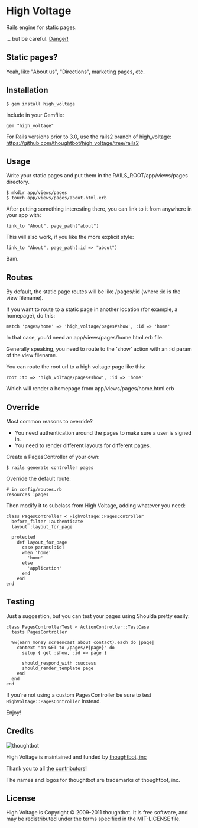High Voltage
============

Rails engine for static pages.

... but be careful. [Danger!](http://www.youtube.com/watch?v=HD5tnb2RBYg)

Static pages?
-------------

Yeah, like "About us", "Directions", marketing pages, etc.

Installation
------------

    $ gem install high_voltage

Include in your Gemfile:

    gem "high_voltage"

For Rails versions prior to 3.0, use the rails2 branch of high_voltage:
https://github.com/thoughtbot/high_voltage/tree/rails2    

Usage
-----

Write your static pages and put them in the RAILS_ROOT/app/views/pages directory.

    $ mkdir app/views/pages
    $ touch app/views/pages/about.html.erb

After putting something interesting there, you can link to it from anywhere in your app with:

    link_to "About", page_path("about")

This will also work, if you like the more explicit style:

    link_to "About", page_path(:id => "about")

Bam.

Routes
------

By default, the static page routes will be like /pages/:id (where :id is the view filename).

If you want to route to a static page in another location (for example, a homepage), do this:

    match 'pages/home' => 'high_voltage/pages#show', :id => 'home'

In that case, you'd need an app/views/pages/home.html.erb file.

Generally speaking, you need to route to the 'show' action with an :id param of the view filename.

You can route the root url to a high voltage page like this:

    root :to => 'high_voltage/pages#show', :id => 'home'

Which will render a homepage from app/views/pages/home.html.erb

Override
--------

Most common reasons to override?

  * You need authentication around the pages to make sure a user is signed in.
  * You need to render different layouts for different pages.

Create a PagesController of your own:

    $ rails generate controller pages

Override the default route:

    # in config/routes.rb
    resources :pages

Then modify it to subclass from High Voltage, adding whatever you need:

    class PagesController < HighVoltage::PagesController
      before_filter :authenticate
      layout :layout_for_page

      protected
        def layout_for_page
          case params[:id]
          when 'home'
            'home'
          else
            'application'
          end
        end
    end

Testing
-------

Just a suggestion, but you can test your pages using Shoulda pretty easily:

    class PagesControllerTest < ActionController::TestCase
      tests PagesController

      %w(earn_money screencast about contact).each do |page|
        context "on GET to /pages/#{page}" do
          setup { get :show, :id => page }

          should_respond_with :success
          should_render_template page
        end
      end
    end

If you're not using a custom PagesController be sure to test <code>HighVoltage::PagesController</code> instead.

Enjoy!

Credits
-------

![thoughtbot](http://thoughtbot.com/images/tm/logo.png)

High Voltage is maintained and funded by [thoughtbot, inc](http://thoughtbot.com/community)

Thank you to all [the contributors](https://github.com/thoughtbot/high_voltage/contributors)!

The names and logos for thoughtbot are trademarks of thoughtbot, inc.

License
-------

High Voltage is Copyright © 2009-2011 thoughtbot. It is free software, and may be redistributed under the terms specified in the MIT-LICENSE file.
